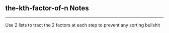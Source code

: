 <h2>the-kth-factor-of-n Notes</h2><hr>Use 2 lists to tract the 2 factors at each step to prevent any sorting bullshit